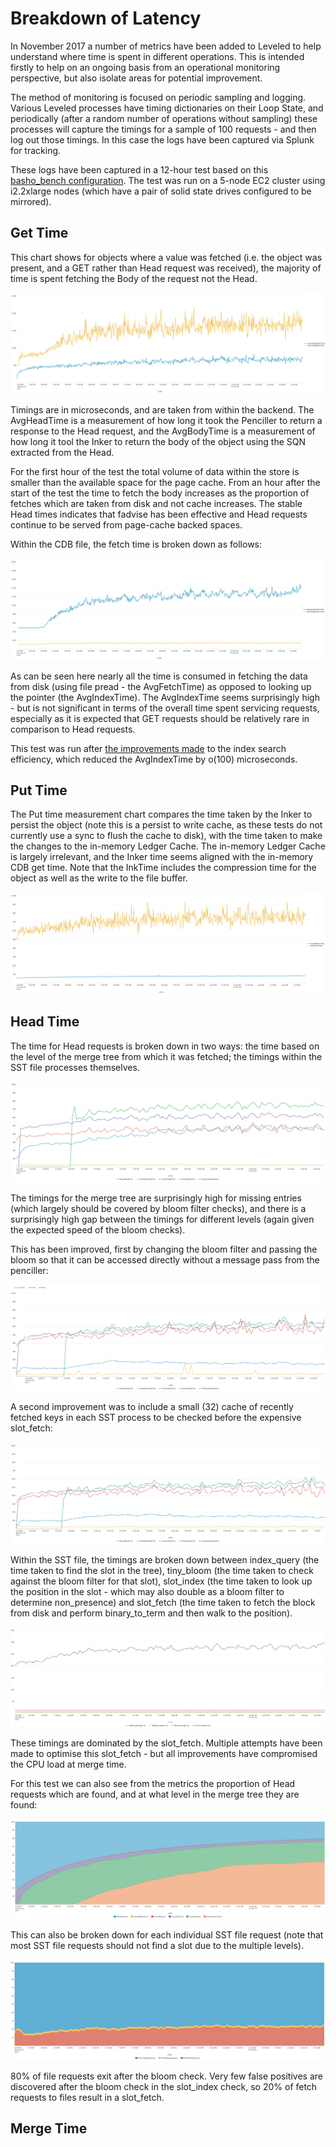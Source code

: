 # Breakdown of Latency

In November 2017 a number of metrics have been added to Leveled to help understand where time is spent in different operations.  This is intended firstly to help on an ongoing basis from an operational monitoring perspective, but also isolate areas for potential improvement.

The method of monitoring is focused on periodic sampling and logging.  Various Leveled processes have timing dictionaries on their Loop State, and periodically (after a random number of operations without sampling) these processes will capture the timings for a sample of 100 requests - and then log out those timings.  In this case the logs have been captured via Splunk for tracking.

These logs have been captured in a 12-hour test based on this [basho_bench configuration](https://github.com/martinsumner/basho_bench/blob/mas-nhsload/examples/riakc_nhs.config).  The test was run on a 5-node EC2 cluster using i2.2xlarge nodes (which have a pair of solid state drives configured to be mirrored).

## Get Time

This chart shows for objects where a value was fetched (i.e. the object was present, and a GET rather than Head request was received), the majority of time is spent fetching the Body of the request not the Head.

![](pics/23Nov_GetTimeSplit.png)

Timings are in microseconds, and are taken from within the backend.  The AvgHeadTime is a measurement of how long it took the Penciller to return a response to the Head request, and the AvgBodyTime is a measurement of how long it tool the Inker to return the body of the object using the SQN extracted from the Head.

For the first hour of the test the total volume of data within the store is smaller than the available space for the page cache.  From an hour after the start of the test the time to fetch the body increases as the proportion of fetches which are taken from disk and not cache increases.  The stable Head times indicates that fadvise has been effective and Head requests continue to be served from page-cache backed spaces.

Within the CDB file, the fetch time is broken down as follows:

![](pics/23Nov_CDBFetchTime.png)

As can be seen here nearly all the time is consumed in fetching the data from disk (using file pread - the AvgFetchTime) as opposed to looking up the pointer (the AvgIndexTime).  The AvgIndexTime seems surprisingly high - but is not significant in terms of the overall time spent servicing requests, especially as it is expected that GET requests should be relatively rare in comparison to Head requests.

This test was run after [the improvements made](https://github.com/martinsumner/leveled/pull/110/commits/52c7a023a1ec165ca0641da5db11f071494177b1) to the index search efficiency, which reduced the AvgIndexTime by o(100) microseconds.

## Put Time

The Put time measurement chart compares the time taken by the Inker to persist the object (note this is a persist to write cache, as these tests do not currently use a sync to flush the cache to disk), with the time taken to make the changes to the in-memory Ledger Cache.  The in-memory Ledger Cache is largely irrelevant, and the Inker time seems aligned with the in-memory CDB get time.  Note that the InkTime includes the compression time for the object as well as the write to the file buffer.

![](pics/23Nov_PutTimeSplit.png)  

## Head Time

The time for Head requests is broken down in two ways: the time based on the level of the merge tree from which it was fetched; the timings within the SST file processes themselves.

![](pics/23Nov_HeadTimeChart.png)

The timings for the merge tree are surprisingly high for missing entries (which largely should be covered by bloom filter checks), and there is a surprisingly high gap between the timings for different levels (again given the expected speed of the bloom checks).

This has been improved, first by changing the bloom filter and passing the bloom so that it can be accessed directly without a message pass from the penciller:

![](pics/28Nov_HeadTimeChart.png)

A second improvement was to include a small (32) cache of recently fetched keys in each SST process to be checked before the expensive slot_fetch:

![](pics/29Nov_HeadTimeChart.png)

Within the SST file, the timings are broken down between index_query (the time taken to find the slot in the tree), tiny_bloom (the time taken to check against the bloom filter for that slot), slot_index (the time taken to look up the position in the slot - which may also double as a bloom filter to determine non_presence) and slot_fetch (the time taken to fetch the block from disk and perform binary_to_term and then walk to the position).

![](pics/23Nov_SSTFetchTimeSplit.png)

These timings are dominated by the slot_fetch.  Multiple attempts have been made to optimise this slot_fetch - but all improvements have compromised the CPU load at merge time.

For this test we can also see from the metrics the proportion of Head requests which are found, and at what level in the merge tree they are found:

![](pics/23Nov_HeadLevelCountChart.png)

This can also be broken down for each individual SST file request (note that most SST file requests should not find a slot due to the multiple levels).

![](pics/23Nov_SSTFetchCountSplit.png)

80% of file requests exit after the bloom check.  Very few false positives are discovered after the bloom check in the slot_index check, so 20% of fetch requests to files result in a slot_fetch.

## Merge Time
